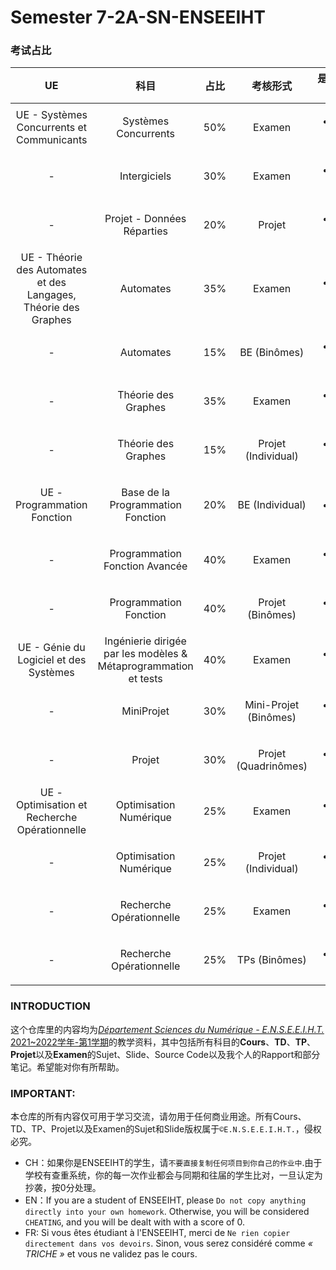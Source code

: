 # Semester 7-2A-SN-ENSEEIHT

### 考试占比
|UE|科目|占比|考核形式|是否结束|
|:----:|:----:|:----:|:----:|:----:|
|UE - Systèmes Concurrents et Communicants|Systèmes Concurrents |50%|Examen|<ul><li>- [x] </li></ul>|
|-|Intergiciels|30%|Examen|<ul><li>- [x] </li></ul>|
|-|Projet - Données Réparties|20%|Projet|<ul><li>- [x] </li></ul>|
|UE - Théorie des Automates et des Langages, Théorie des Graphes|Automates|35%|Examen|<ul><li>- [x] </li></ul>|
|-|Automates|15%|BE (Binômes)|<ul><li>- [x] </li></ul>|
|-|Théorie des Graphes|35%|Examen|<ul><li>- [x] </li></ul>|
|-|Théorie des Graphes|15%|Projet (Individual)|<ul><li>- [x] </li></ul>|
|UE - Programmation Fonction|Base de la Programmation Fonction|20%|BE (Individual)|0<ul><li>- [x] </li></ul>|
|-|Programmation Fonction Avancée|40%|Examen|<ul><li>- [x] </li></ul>|
|-|Programmation Fonction|40%|Projet (Binômes)|<ul><li>- [x] </li></ul>|
|UE - Génie du Logiciel et des Systèmes|Ingénierie dirigée par les modèles & Métaprogrammation et tests|40%|Examen|<ul><li>- [x] </li></ul>|
|-|MiniProjet|30%|Mini-Projet (Binômes)|<ul><li>- [x] </li></ul>|
|-|Projet|30%|Projet (Quadrinômes)|<ul><li>- [x] </li></ul>|
|UE - Optimisation et Recherche Opérationnelle|Optimisation Numérique|25%|Examen|<ul><li>- [x] </li></ul>|
|-|Optimisation Numérique|25%|Projet (Individual)|<ul><li>- [x] </li></ul>|
|-|Recherche Opérationnelle|25%|Examen|<ul><li>- [x] </li></ul>|
|-|Recherche Opérationnelle|25%|TPs (Binômes)|<ul><li>- [x] </li></ul>|


### INTRODUCTION
这个仓库里的内容均为[*Département Sciences du Numérique - E.N.S.E.E.I.H.T.* 2021~2022学年-第1学期](http://formations.enseeiht.fr/fr/offre-de-formations/diplome-d-ingenieur-FC_DI/diplome-D/ingenieur-enseeiht-informatique-et-telecommunications-program-n7i5-171/ingenieur-enseeiht-informatique-et-telecommunications-2eme-annee-subprogram-n7i52-181.html)的教学资料，其中包括所有科目的**Cours**、**TD**、**TP**、**Projet**以及**Examen**的Sujet、Slide、Source Code以及我个人的Rapport和部分笔记。希望能对你有所帮助。


### IMPORTANT: 

本仓库的所有内容仅可用于学习交流，请勿用于任何商业用途。所有Cours、TD、TP、Projet以及Examen的Sujet和Slide版权属于`©E.N.S.E.E.I.H.T.`，侵权必究。
  * CH：如果你是ENSEEIHT的学生，请`不要直接复制任何项目到你自己的作业中`.由于学校有查重系统，你的每一次作业都会与同期和往届的学生比对，一旦认定为抄袭，按0分处理。
  * EN：If you are a student of ENSEEIHT, please `Do not copy anything directly into your own homework`. Otherwise, you will be considered `CHEATING`, and you will be dealt with with a score of 0.
  * FR: Si vous êtes étudiant à l'ENSEEIHT, merci de `Ne rien copier directement dans vos devoirs`. Sinon, vous serez considéré comme *« TRICHE »* et vous ne validez pas le cours.
